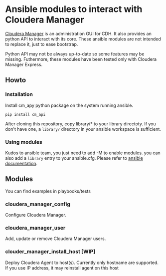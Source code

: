 Ansible modules to interact with Cloudera Manager
===

[Cloudera Manager](https://www.cloudera.com/content/www/en-us/products/cloudera-manager.html) is an administration GUI for CDH. It also provides an python API to interact with its core. These ansible modules are not intended to replace it, just to ease bootstrap.

Python API may not be always up-to-date so some features may be missing. Futhermore, these modules have been tested only with Cloudera Manager Express.

## Howto
### Installation
Install cm_apy python package on the system running ansible.
```shell
pip install cm_api
```
After cloning this repository, copy library/* to your library directoty. If you don't have one, a `library/` directory in your ansible workspace is sufficient.
### Using modules
Kudos to ansible team, you just need to add  -M <path to library> to enable modules. you can also add a `library` entry to your ansible.cfg. Please refer to [ansible documentation](http://docs.ansible.com/ansible/intro_configuration.html#library).

## Modules
You can find examples in playbooks/tests
### cloudera_manager_config
Configure Cloudera Manager.

### cloudera_manager_user
Add, update or remove Cloudera Manager users.

### clouder_manager_install_host [WIP]
Deploy Cloudera Agent to host(s). Currently only hostname are supported. If you use IP address, it may reinstall agent on this host
